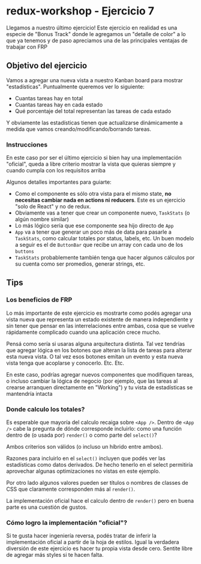 # redux-workshop - Ejercicio 7

Llegamos a nuestro último ejercicio! Este ejercicio en realidad es una especie de "Bonus Track" donde le agregamos un "detalle de color" a lo que
ya tenemos y de paso apreciamos una de las principales ventajas de trabajar con FRP

## Objetivo del ejercicio

Vamos a agregar una nueva vista a nuestro Kanban board para mostrar "estadísticas". Puntualmente queremos ver lo siguiente:
- Cuantas tareas hay en total
- Cuantas tareas hay en cada estado
- Qué porcentaje del total representan las tareas de cada estado

Y obviamente las estadísticas tienen que actualizarse dinámicamente a medida que vamos creando/modificando/borrando tareas.

### Instrucciones

En este caso por ser el último ejercicio si bien hay una implementación "oficial", queda a libre criterio mostrar la vista que quieras siempre y cuando cumpla con los requisitos arriba

Algunos detalles importantes para guiarte:

- Como el componente es sólo otra vista para el mismo state, **no necesitas cambiar nada en actions ni reducers**. Este es un ejercicio "solo de React" y no de redux.
- Obviamente vas a tener que crear un componente nuevo, `TaskStats` (o algún nombre similar)
- Lo más lógico sería que ese componente sea hijo directo de `App`
- `App` va a tener que generar un poco más de data para pasarle a `TaskStats`, como calcular totales por status, labels, etc. Un buen modelo a seguir es el de `ButtonBar` que recibe un array con cada uno de los `buttons`
- `TaskStats` probablemente también tenga que hacer algunos cálculos por su cuenta como ser promedios, generar strings, etc.

## Tips

### Los beneficios de FRP

Lo más importante de este ejercicio es mostrarte como podés agregar una vista nueva que representa un estado existente de manera independiente y sin tener que pensar en las interrelaciones entre ambas, cosa que se vuelve rápidamente complicado cuando una aplicación crece mucho.

Pensá como sería si usaras alguna arquitectura distinta. Tal vez tendrías que agregar lógica en los botones que alteran la lista de tareas para alterar esta nueva vista. O tal vez esos botones emitan un evento y esta nueva vista tenga que acoplarse y conocerlo. Etc. Etc.

En este caso, podrías agregar nuevos componentes que modifiquen tareas, o incluso cambiar la lógica de negocio (por ejemplo, que las tareas al crearse arranquen directamente en "Working") y tu vista de estadísticas se mantendría intacta

### Donde calculo los totales?

Es esperable que mayoría del calculo recaiga sobre `<App />`. Dentro de `<App />` cabe la pregunta de dónde corresponde incluirlo: como una función dentro de (o usada por) `render()` o como parte del `select()`?

Ambos criterios son válidos (o incluso un híbrido entre ambos).

Razones para incluirlo en el `select()` incluyen que podés ver las estadísticas como datos derivados. De hecho tenerlo en el select permitiría aprovechar algunas optimizaciones no vistas en este ejemplo.

Por otro lado algunos valores pueden ser títulos o nombres de classes de CSS que claramente corresponden más al `render()`.

La implementación oficial hace el calculo dentro de `render()` pero en buena parte es una cuestión de gustos.

### Cómo logro la implementación "oficial"?

Si te gusta hacer ingeniería reversa, podés tratar de inferir la implementación oficial a partir de la hoja de estilos. Igual la verdadera diversión de este ejercicio es hacer tu propia vista desde cero. Sentite libre de agregar más styles si te hacen falta.
